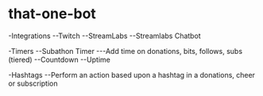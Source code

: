 # that-one-bot

-Integrations
--Twitch
--StreamLabs
--Streamlabs Chatbot

-Timers
--Subathon Timer
---Add time on donations, bits, follows, subs (tiered)
--Countdown
--Uptime 

-Hashtags
--Perform an action based upon a hashtag in a donations, cheer or subscription